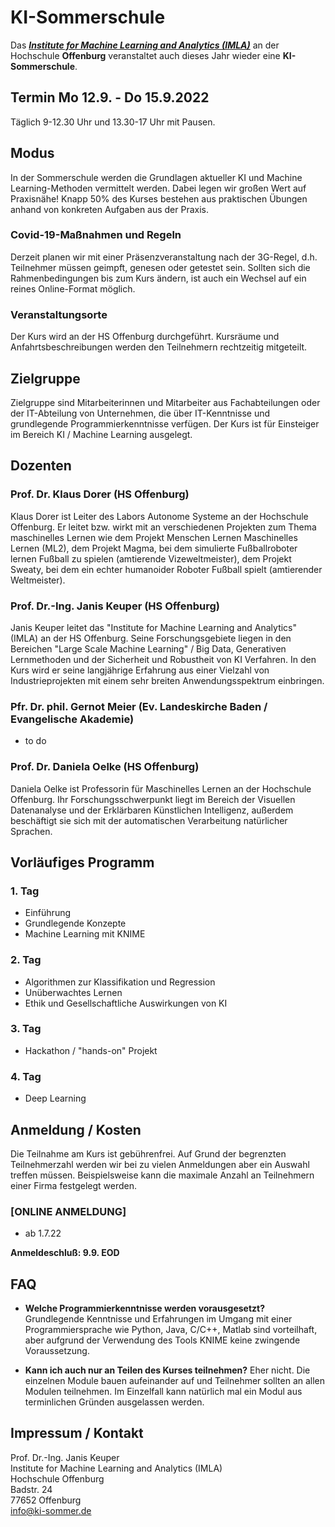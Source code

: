# KI-Sommerschule
Das ***[Institute for Machine Learning and Analytics (IMLA)](https://imla.hs-offenburg.de)*** an der Hochschule **Offenburg** veranstaltet auch dieses Jahr wieder eine **KI-Sommerschule**. 

## Termin Mo 12.9. - Do 15.9.2022
Täglich 9-12.30 Uhr und 13.30-17 Uhr mit Pausen. 

## Modus
In der Sommerschule werden die Grundlagen aktueller KI und Machine Learning-Methoden vermittelt werden. Dabei legen wir großen Wert auf Praxisnähe! Knapp 50% des Kurses bestehen aus praktischen Übungen anhand von konkreten Aufgaben aus der Praxis.

### Covid-19-Maßnahmen und Regeln
Derzeit planen wir mit einer Präsenzveranstaltung nach der 3G-Regel, d.h. Teilnehmer müssen geimpft, genesen oder getestet sein. Sollten sich die Rahmenbedingungen bis zum Kurs ändern, ist auch ein Wechsel auf ein reines Online-Format möglich. 

### Veranstaltungsorte
Der Kurs wird an der HS Offenburg durchgeführt. Kursräume und Anfahrtsbeschreibungen werden den Teilnehmern rechtzeitig mitgeteilt.

## Zielgruppe
Zielgruppe sind Mitarbeiterinnen und Mitarbeiter aus Fachabteilungen oder der IT-Abteilung von Unternehmen, die über IT-Kenntnisse und grundlegende Programmierkenntnisse verfügen. Der Kurs ist für Einsteiger im Bereich KI / Machine Learning ausgelegt. 

## Dozenten

### Prof. Dr. Klaus Dorer (HS Offenburg)
Klaus Dorer ist Leiter des Labors Autonome Systeme an der Hochschule Offenburg. Er leitet bzw. wirkt mit an verschiedenen Projekten zum Thema maschinelles Lernen wie dem Projekt Menschen Lernen Maschinelles Lernen (ML2), dem Projekt Magma, bei dem simulierte Fußballroboter lernen Fußball zu spielen (amtierende Vizeweltmeister), dem Projekt Sweaty, bei dem ein echter humanoider Roboter Fußball spielt (amtierender Weltmeister).

### Prof. Dr.-Ing. Janis Keuper (HS Offenburg)
Janis Keuper leitet das "Institute for Machine Learning and Analytics" (IMLA) an der HS Offenburg. Seine Forschungsgebiete liegen in den Bereichen "Large Scale Machine Learning" / Big Data, Generativen Lernmethoden und der Sicherheit und Robustheit von KI Verfahren. In den Kurs wird er seine langjährige Erfahrung aus einer Vielzahl von Industrieprojekten mit einem sehr breiten Anwendungsspektrum einbringen.

### Pfr. Dr. phil. Gernot Meier (Ev. Landeskirche Baden / Evangelische Akademie)
- to do 

### Prof. Dr. Daniela Oelke (HS Offenburg)
Daniela Oelke ist Professorin für Maschinelles Lernen an der Hochschule Offenburg. Ihr Forschungsschwerpunkt liegt im Bereich der Visuellen Datenanalyse und der Erklärbaren Künstlichen Intelligenz, außerdem beschäftigt sie sich mit der automatischen Verarbeitung natürlicher Sprachen.

## Vorläufiges Programm
### 1. Tag
* Einführung
* Grundlegende Konzepte
* Machine Learning mit KNIME

### 2. Tag
* Algorithmen zur Klassifikation und Regression
* Unüberwachtes Lernen
* Ethik und Gesellschaftliche Auswirkungen von KI  

### 3. Tag
* Hackathon / "hands-on" Projekt

### 4. Tag
* Deep Learning

## Anmeldung / Kosten
Die Teilnahme am Kurs ist gebührenfrei. Auf Grund der begrenzten Teilnehmerzahl werden wir bei zu vielen Anmeldungen aber ein Auswahl treffen müssen. Beispielsweise kann die maximale Anzahl an Teilnehmern einer Firma festgelegt werden.

### [ONLINE ANMELDUNG]
* ab 1.7.22

**Anmeldeschluß: 9.9. EOD** 

## FAQ
* **Welche Programmierkenntnisse werden vorausgesetzt?** Grundlegende Kenntnisse und Erfahrungen im Umgang mit einer Programmiersprache wie Python, Java, C/C++, Matlab sind vorteilhaft, aber aufgrund der Verwendung des Tools KNIME keine zwingende Voraussetzung.

* **Kann ich auch nur an Teilen des Kurses teilnehmen?** Eher nicht. Die einzelnen Module bauen aufeinander auf und Teilnehmer sollten an allen Modulen teilnehmen. Im Einzelfall kann natürlich mal ein Modul aus terminlichen Gründen ausgelassen werden.


## Impressum / Kontakt
Prof. Dr.-Ing. Janis Keuper  
Institute for Machine Learning and Analytics (IMLA)  
Hochschule Offenburg  
Badstr. 24  
77652 Offenburg  
info@ki-sommer.de  
